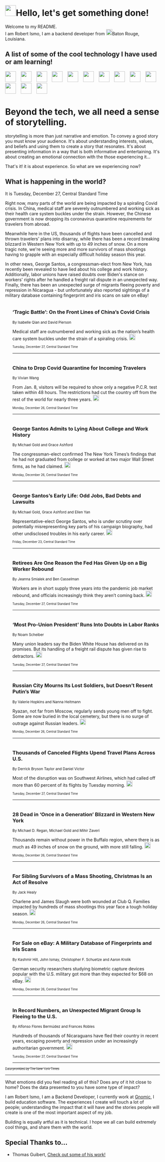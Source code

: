 <h1><img src="https://emojis.slackmojis.com/emojis/images/1643514375/3493/hot-coffee.gif?1643514375" width="35"/>Hello, let's get something done!</h1>

<p>Welcome to my README.<br/>
I am Robert Ismo, I am a backend developer from <img src="https://emojis.slackmojis.com/emojis/images/1638395689/50435/moulin_rouge.png?1638395689" width="20"/>Baton Rouge, Louisiana.</p>
<h2>A list of some of the cool technology I have used or am learning!</h2>
<p>
<img src="https://emojis.slackmojis.com/emojis/images/1643516091/21142/meow_bongotap.gif?1643516091" width="35" alt="">
<img src="https://img.shields.io/badge/Favorite%20Frontend%20Framework-SvelteKit-f83903" alt="">
<img src="https://img.shields.io/badge/Second%20Favorite-Vue-40b581" alt="">
<img src="https://img.shields.io/badge/Most%20Used%20Runtime-Nodejs-78b061" alt="">
<img src="https://emojis.slackmojis.com/emojis/images/1643517416/34482/fire.gif?1643517416" width="35" alt="">
<img src="https://img.shields.io/badge/Javascript%20But%20Better-Typescript-0078ca" alt="">
<img src="https://img.shields.io/badge/Favorite%20Language-Elixir-3e244d" alt="">
<img src="https://img.shields.io/badge/Containerize%20Everything-Docker-6ac9ef" alt="">
<img src="https://emojis.slackmojis.com/emojis/images/1643514596/5999/meow_party.gif?1643514596" width="35" alt="">
<img src="https://img.shields.io/badge/API%20Love%20Language-Graphql-de32a5" alt="">
<img src="https://img.shields.io/badge/Our%20Favorite%20Version%20Controller-Git-e94f33" alt="">
<img src="https://img.shields.io/badge/Favorite%20Database-Redis-d42d1d" alt="">
<img src="https://emojis.slackmojis.com/emojis/images/1643514559/5584/deployparrot.gif?1643514559" width="35" alt="">
<img src="https://img.shields.io/badge/Container%20Interstate-RabbitMQ-f66200" alt="">
<img src="https://img.shields.io/badge/Gotta%20Learn-Kubernetes-316adf" alt="">
<img src="https://img.shields.io/badge/Really%20Mature%20Now-WASM-654fef" alt="">
<img src="https://emojis.slackmojis.com/emojis/images/1666642497/61942/dance_vibe.gif?1666642497" width="35" alt="">
<img src="https://img.shields.io/badge/For%20My%20M1-ARM64-657d96" alt="">
<img src="https://img.shields.io/badge/Loving%20This%20So%20Much-TailwindCSS-17bcb5" alt="">
<img src="https://img.shields.io/badge/Cool%20Build%20Tool-Vite-f9cb24" alt="">
<img src="https://emojis.slackmojis.com/emojis/images/1669231376/62819/working-on-it.gif?1669231376" width="35" alt="">
<img src="https://img.shields.io/badge/Fun%20and%20Easy%20Database-MongoDB-5f8c49" alt="">
<img src="https://img.shields.io/badge/JS%20Life%20Support-NPM-c73737" alt="">
<img src="https://img.shields.io/badge/I%20Liked%20It-DynamoDB-0073b9" alt="">
<img src="https://emojis.slackmojis.com/emojis/images/1643514045/46/question.gif?1643514045" width="35" alt="">
<img src="https://img.shields.io/badge/cool-React-60d6f9" alt="">
<img src="https://img.shields.io/badge/Future%20Big%20Project-Lambda-f37e00" alt="">
<img src="https://img.shields.io/badge/NPM%20But%20Better-PNPM-f1aa07" alt="">
<img src="https://emojis.slackmojis.com/emojis/images/1643514943/9662/fbwow.gif?1643514943" width="35" alt="">
<img src="https://img.shields.io/badge/First%20Language-C-662079" alt="">
<img src="https://img.shields.io/badge/Where%20I%20Deploy%20Frontend-Vercel-000000" alt="">
<img src="https://img.shields.io/badge/Who%20Does%20not%20Want%20an%20App-Swift-f9492a" alt="">
<img src="https://emojis.slackmojis.com/emojis/images/1643514058/151/javascript.png?1643514058" width="35" alt="">
<img src="https://img.shields.io/badge/cool-Python-fbd542" alt="">
<img src="https://img.shields.io/badge/Favorite%20Something-Stripe-656cdc" alt="">
<img src="https://img.shields.io/badge/Of%20Course-HTML5-ed6327" alt="">
<img src="https://emojis.slackmojis.com/emojis/images/1660415405/60731/bomb.gif?1660415405" width="35" alt="">
<img src="https://img.shields.io/badge/hate-CSS-2964ec" alt="">
<img src="https://img.shields.io/badge/Learning-CircleCI-141215" alt="">
<img src="https://img.shields.io/badge/Learning-Rust-fbbb3b" alt="">
<img src="https://emojis.slackmojis.com/emojis/images/1660415397/60712/writing-hand.gif?1660415397" width="35" alt="">
<img src="https://img.shields.io/badge/Dev%20Browser%20of%20Choice-Firefox-cc4e26" alt="">
<img src="https://img.shields.io/badge/Recoverying%20From%20Windows-UNIX-1781e3" alt="">
<img src="https://img.shields.io/badge/LOVE-LogSeq-90c1c2" alt="">
<img src="https://emojis.slackmojis.com/emojis/images/1643514066/223/kirby.gif?1643514066" width="35" alt="">
<img src="https://img.shields.io/badge/Daily%20Driver-MacOS-e6e6e8" alt="">
<img src="https://img.shields.io/badge/Git%20Server-Github-000000" alt="">
<img src="https://img.shields.io/badge/enjoyable-EC2-f17428" alt="">
<img src="https://emojis.slackmojis.com/emojis/images/1643514239/2069/excited.gif?1643514239" width="35" alt="">
</p>
<h1>Beyond the tech, we all need a sense of storytelling.</h1>
<p>storytelling is more than just narrative and emotion. To convey a good story you must know your audience. It's about understanding interests, values, and beliefs and using them to create a story that resonates. It's about presenting information in a way that is both informative and entertaining. It's about creating an emotional connection with the those experiencing it...</p>
<p>That's it! it is about experience. So what are we experiencing now?</p>
<h2>What is happening in the world?</h2>
<p>It is Tuesday, December 27, Central Standard Time</p>
<p>
Right now, many parts of the world are being impacted by a spiraling Covid crisis. In China, medical staff are severely outnumbered and working sick as their health care system buckles under the strain. However, the Chinese government is now dropping its coronavirus quarantine requirements for travelers from abroad.

Meanwhile here in the US, thousands of flights have been cancelled and thrown travelers&#39; plans into disarray, while there has been a record breaking blizzard in Western New York with up to 49 inches of snow. On a more tragic note, we&#39;re seeing more and more survivors of mass shootings having to grapple with an especially difficult holiday season this year.

In other news, George Santos, a congressman-elect from New York, has recently been revealed to have lied about his college and work history. Additionally, labor unions have raised doubts over Biden&#39;s stance on workers&#39; rights after he handled a freight rail dispute in an unexpected way. Finally, there has been an unexpected surge of migrants fleeing poverty and repression in Nicaragua - but unfortunately also reported sightings of a military database containing fingerprint and iris scans on sale on eBay!</p>
<ol>
<img src="https://img.shields.io/badge/-world-blue" alt="">
<h3>‘Tragic Battle’: On the Front Lines of China’s Covid Crisis</h3>
<sub>By Isabelle Qian and David Pierson</sub>
<p>Medical staff are outnumbered and working sick as the nation’s health care system buckles under the strain of a spiraling crisis.  <a href="https://nyti.ms/3GilYK6"><img src="https://developer.nytimes.com/files/poweredby_nytimes_30b.png?v=1583354208352" height="20"></a></p>
<sub><sub>Tuesday, December 27, Central Standard Time</sub></sub>
<hr/>
<img src="https://img.shields.io/badge/-world-blue" alt="">
<h3>China to Drop Covid Quarantine for Incoming Travelers</h3>
<sub>By Vivian Wang</sub>
<p>From Jan. 8, visitors will be required to show only a negative P.C.R. test taken within 48 hours. The restrictions had cut the country off from the rest of the world for nearly three years.  <a href="https://nyti.ms/3I1Wkua"><img src="https://developer.nytimes.com/files/poweredby_nytimes_30b.png?v=1583354208352" height="20"></a></p>
<sub><sub>Monday, December 26, Central Standard Time</sub></sub>
<hr/>
<img src="https://img.shields.io/badge/-nyregion-blue" alt="">
<h3>George Santos Admits to Lying About College and Work History</h3>
<sub>By Michael Gold and Grace Ashford</sub>
<p>The congressman-elect confirmed The New York Times’s findings that he had not graduated from college or worked at two major Wall Street firms, as he had claimed.  <a href="https://nyti.ms/3GlAel2"><img src="https://developer.nytimes.com/files/poweredby_nytimes_30b.png?v=1583354208352" height="20"></a></p>
<sub><sub>Monday, December 26, Central Standard Time</sub></sub>
<hr/>
<img src="https://img.shields.io/badge/-nyregion-blue" alt="">
<h3>George Santos’s Early Life: Odd Jobs, Bad Debts and Lawsuits</h3>
<sub>By Michael Gold, Grace Ashford and Ellen Yan</sub>
<p>Representative-elect George Santos, who is under scrutiny over potentially misrepresenting key parts of his campaign biography, had other undisclosed troubles in his early career.  <a href="https://nyti.ms/3Wo3FZu"><img src="https://developer.nytimes.com/files/poweredby_nytimes_30b.png?v=1583354208352" height="20"></a></p>
<sub><sub>Friday, December 23, Central Standard Time</sub></sub>
<hr/>
<img src="https://img.shields.io/badge/-business-blue" alt="">
<h3>Retirees Are One Reason the Fed Has Given Up on a Big Worker Rebound</h3>
<sub>By Jeanna Smialek and Ben Casselman</sub>
<p>Workers are in short supply three years into the pandemic job market rebound, and officials increasingly think they aren’t coming back.  <a href="https://nyti.ms/3YNTwqB"><img src="https://developer.nytimes.com/files/poweredby_nytimes_30b.png?v=1583354208352" height="20"></a></p>
<sub><sub>Tuesday, December 27, Central Standard Time</sub></sub>
<hr/>
<img src="https://img.shields.io/badge/-business-blue" alt="">
<h3>‘Most Pro-Union President’ Runs Into Doubts in Labor Ranks</h3>
<sub>By Noam Scheiber</sub>
<p>Many union leaders say the Biden White House has delivered on its promises. But its handling of a freight rail dispute has given rise to detractors.  <a href="https://nyti.ms/3Z1W4Se"><img src="https://developer.nytimes.com/files/poweredby_nytimes_30b.png?v=1583354208352" height="20"></a></p>
<sub><sub>Tuesday, December 27, Central Standard Time</sub></sub>
<hr/>
<img src="https://img.shields.io/badge/-world-blue" alt="">
<h3>Russian City Mourns Its Lost Soldiers, but Doesn’t Resent Putin’s War</h3>
<sub>By Valerie Hopkins and Nanna Heitmann</sub>
<p>Ryazan, not far from Moscow, regularly sends young men off to fight. Some are now buried in the local cemetery, but there is no surge of outrage against Russian leaders.  <a href="https://nyti.ms/3hTx7HL"><img src="https://developer.nytimes.com/files/poweredby_nytimes_30b.png?v=1583354208352" height="20"></a></p>
<sub><sub>Monday, December 26, Central Standard Time</sub></sub>
<hr/>
<img src="https://img.shields.io/badge/-us-blue" alt="">
<h3>Thousands of Canceled Flights Upend Travel Plans Across U.S.</h3>
<sub>By Derrick Bryson Taylor and Daniel Victor</sub>
<p>Most of the disruption was on Southwest Airlines, which had called off more than 60 percent of its flights by Tuesday morning.  <a href="https://nyti.ms/3FYy4GD"><img src="https://developer.nytimes.com/files/poweredby_nytimes_30b.png?v=1583354208352" height="20"></a></p>
<sub><sub>Tuesday, December 27, Central Standard Time</sub></sub>
<hr/>
<img src="https://img.shields.io/badge/-nyregion-blue" alt="">
<h3>28 Dead in ‘Once in a Generation’ Blizzard in Western New York</h3>
<sub>By Michael D. Regan, Michael Gold and Mihir Zaveri</sub>
<p>Thousands remain without power in the Buffalo region, where there is as much as 49 inches of snow on the ground, with more still falling.  <a href="https://nyti.ms/3PSvOW2"><img src="https://developer.nytimes.com/files/poweredby_nytimes_30b.png?v=1583354208352" height="20"></a></p>
<sub><sub>Monday, December 26, Central Standard Time</sub></sub>
<hr/>
<img src="https://img.shields.io/badge/-us-blue" alt="">
<h3>For Sibling Survivors of a Mass Shooting, Christmas Is an Act of Resolve</h3>
<sub>By Jack Healy</sub>
<p>Charlene and James Slaugh were both wounded at Club Q. Families impacted by hundreds of mass shootings this year face a tough holiday season.  <a href="https://nyti.ms/3Wrr4Js"><img src="https://developer.nytimes.com/files/poweredby_nytimes_30b.png?v=1583354208352" height="20"></a></p>
<sub><sub>Monday, December 26, Central Standard Time</sub></sub>
<hr/>
<img src="https://img.shields.io/badge/-technology-blue" alt="">
<h3>For Sale on eBay: A Military Database of Fingerprints and Iris Scans</h3>
<sub>By Kashmir Hill, John Ismay, Christopher F. Schuetze and Aaron Krolik</sub>
<p>German security researchers studying biometric capture devices popular with the U.S. military got more than they expected for $68 on eBay.  <a href="https://nyti.ms/3WoOVJH"><img src="https://developer.nytimes.com/files/poweredby_nytimes_30b.png?v=1583354208352" height="20"></a></p>
<sub><sub>Monday, December 26, Central Standard Time</sub></sub>
<hr/>
<img src="https://img.shields.io/badge/-world-blue" alt="">
<h3>In Record Numbers, an Unexpected Migrant Group Is Fleeing to the U.S.</h3>
<sub>By Alfonso Flores Bermúdez and Frances Robles</sub>
<p>Hundreds of thousands of Nicaraguans have fled their country in recent years, escaping poverty and repression under an increasingly authoritarian government.  <a href="https://nyti.ms/3hRA9MG"><img src="https://developer.nytimes.com/files/poweredby_nytimes_30b.png?v=1583354208352" height="20"></a></p>
<sub><sub>Tuesday, December 27, Central Standard Time</sub></sub>
<hr/>
</ol>
<a href="https://developer.nytimes.com"><sub><sub>Data provided by The New York Times</sub></sub></a>
<hr/>
<p>What emotions did you feel reading all of this? Does any of it hit close to home? Does the data presented to you have some type of impact?</p>
<p>I am Robert Ismo, I am a Backend Developer, I currently work at <a href="https://gnomic.education/">Gnomic</a>, I build education software. The experiences I create will touch a lot of people; understanding the impact that it will have and the stories people will create is one of the most important aspect of my job.</p>
<p>Building is equally artful as it is technical. I hope we all can build extremely cool things, and share them with the world.</p>
<h2>Special Thanks to...</h2>
<ul>
<li>Thomas Guibert, <a href="https://github.com/thmsgbrt/thmsgbrt">Check out some of his work!</a></li>
</ul>